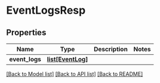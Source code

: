 # EventLogsResp

## Properties
Name | Type | Description | Notes
------------ | ------------- | ------------- | -------------
**event_logs** | [**list[EventLog]**](EventLog.md) |  | 

[[Back to Model list]](../README.md#documentation-for-models) [[Back to API list]](../README.md#documentation-for-api-endpoints) [[Back to README]](../README.md)


